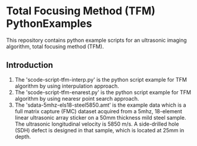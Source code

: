 # Total Focusing Method (TFM) PythonExamples
This repository contains python example scripts for an ultrasonic imaging algorithm, total focusing method (TFM). 
## Introduction
1. The 'scode-script-tfm-interp.py' is the python script example for TFM algorithm by using interpulation approach.
2. The 'scode-script-tfm-enarest.py' is the python script example for TFM algorithm by using nearesr point search approach.
3. The 'sdata-5mhz-els18-steel5850.amt' is the example data which is a full matrix capture (FMC) dataset acquired from a 5mhz, 18-element linear ultrasonic array sticker on a 50mm thickness mild steel sample. The ultrasonic longitudinal velocity is 5850 m/s. A side-drilled hole (SDH) defect is designed in that sample, which is located at 25mm in depth.
